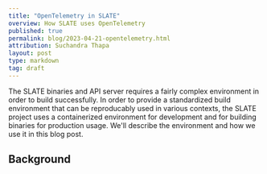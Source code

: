 ```yaml
---
title: "OpenTelemetry in SLATE"
overview: How SLATE uses OpenTelemetry
published: true
permalink: blog/2023-04-21-opentelemetry.html
attribution: Suchandra Thapa
layout: post
type: markdown
tag: draft
---
```


The SLATE binaries and API server requires a fairly complex environment in order
to build successfully.  In order to provide a standardized build environment that 
can be reproducably used in various contexts, the SLATE project uses a 
containerized environment for development and for building binaries for production 
usage. We'll describe the environment and how we use it in this blog post.

<!--end_excerpt-->


## Background
